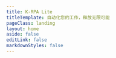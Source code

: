 ```yaml
---
title: K-RPA Lite
titleTemplate: 自动化您的工作，释放无限可能
pageClass: landing
layout: home
aside: false
editLink: false
markdownStyles: false
---
```


<script setup>
import Hero from '../../.vitepress/theme/components/landing/HeroSection.vue'
import FeatureSection from '../../.vitepress/theme/components/landing/FeatureSection.vue'
import FeatureRichFeatures from '../../.vitepress/theme/components/landing/FeatureRichFeatures.vue'
import FeatureAutomatedManagement from '../../.vitepress/theme/components/landing/FeatureAutomatedManagement.vue'
import GetStartedSection from '../../.vitepress/theme/components/landing/GetStartedSection.vue'
import Footer from '../../.vitepress/theme/components/Footer.vue'
</script>

<div class="vp-raw bg-gray-50">
  <Hero/>
  <FeatureSection/>
  <FeatureRichFeatures/>
  <FeatureAutomatedManagement/>
  <GetStartedSection/>
  <Footer/>
</div>
